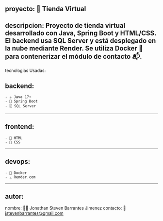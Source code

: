 proyecto: 🛒 Tienda Virtual
---
descripcion:
  Proyecto de tienda virtual desarrollado con Java, Spring Boot y HTML/CSS.
  El backend usa SQL Server y está desplegado en la nube mediante Render.
  Se utiliza Docker 🐳 para contenerizar el módulo de contacto 📬.
---

tecnologias Usadas:
  ## backend:
    - ☕ Java 17+
    - 🌱 Spring Boot
    - 🗄️ SQL Server

---
## frontend:
    - 🎨 HTML
    - 💅 CSS
---
  ## devops:
    - 🐳 Docker
    - ☁️ Render.com
---
## autor:
  nombre: 👨‍💻 Jonathan Steven Barrantes Jimenez
  contacto: 📧 jstevenbarrantes@gmail.com
